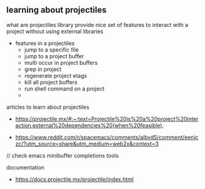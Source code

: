 ## learning about projectiles

what are projectiles
library provide nice set of features to interact with a project
without using external libraries

* features in a projectiles 
    * jump to a specific file
    * jump to a project buffer
    * multi occur in project buffers
    * grep in project 
    *  regenerate project etags
    *  kill all project buffers
    *  run shell command on a project
    *  


articles to learn about projectiles

* https://projectile.mx/#:~:text=Projectile%20is%20a%20project%20interaction,external%20dependencies%20(when%20feasible).

* https://www.reddit.com/r/spacemacs/comments/aibvd5/comment/eenjczc/?utm_source=share&utm_medium=web2x&context=3


// check emacs minibuffer completions tools

documentation
* https://docs.projectile.mx/projectile/index.html